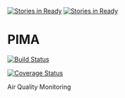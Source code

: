 [![Stories in Ready](https://badge.waffle.io/lubegamark/pima.png?label=ready&title=Ready)](https://waffle.io/lubegamark/pima?utm_source=badge)
[![Stories in Ready](https://badge.waffle.io/lubegamark/pima.png?label=ready&title=Ready)](https://waffle.io/lubegamark/pima?utm_source=badge)
# PIMA

[![Build Status](https://travis-ci.org/lubegamark/pima.svg?branch=master)](https://travis-ci.org/lubegamark/pima)

[![Coverage Status](https://coveralls.io/repos/github/lubegamark/pima/badge.svg?branch=master)](https://coveralls.io/github/lubegamark/pima?branch=master)

Air Quality Monitoring
